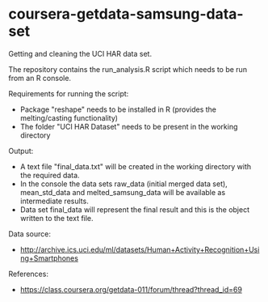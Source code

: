 # coursera-getdata-samsung-data-set
Getting and cleaning the UCI HAR data set.

The repository contains the run_analysis.R script which needs to be run from an R console.

Requirements for running the script:
- Package "reshape" needs to be installed in R (provides the melting/casting functionality)
- The folder "UCI HAR Dataset" needs to be present in the working directory

Output:
- A text file "final_data.txt" will be created in the working directory with the required data.
- In the console the data sets raw_data (initial merged data set), mean_std_data and melted_samsung_data will be available as intermediate results.
- Data set final_data will represent the final result and this is the object written to the text file.

Data source:
- http://archive.ics.uci.edu/ml/datasets/Human+Activity+Recognition+Using+Smartphones

References:
- https://class.coursera.org/getdata-011/forum/thread?thread_id=69